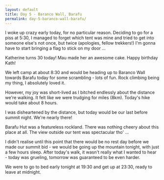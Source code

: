 ```yaml
---
layout: default
title: Day 5 - Baranco Wall, Barafu
permalink: day-5-baranco-wall-barafu/
---
```

I woke up crazy early today, for no particular reason. Deciding to go for a piss at 5:30, I managed to forget which tent was mine and tried to get into someone else's not once, but twice (apologies, fellow trekkers!) I'm gonna have to start bringing a flag to stick on my door ...

Katherine turns 30 today! Mau made her an awesome cake. Happy birthday Kath!

We left camp at about 8:30 and would be heading up to Baranco Wall towards Barafu today for some scrambling - lots of fun. Rock climbing being my thing, I absolutely loved it.

However, my joy was short-lived as I bitched endlessly about the distance we're walking. It felt like we were trudging for miles (8km). Today's hike would take about 8 hours.

I was disheartened by the distance, but today would be our last before summit night. We're nearly there!

Barafu Hut was a featureless rockland. There was nothing cheery about this place at all. The view outside our tent was spectacular tho' ...

I didn't realise until this point that there would be no rest day before we made our summit bid - we would be going up the mountain tonight, with just a few hours sleep. After today's walk, it wasn't really what I wanted to hear - today was grueling, tomorrow was guaranteed to be even harder.

We were to go to bed early tonight at 19:30 and get up at 23:30, ready to leave at midnight.